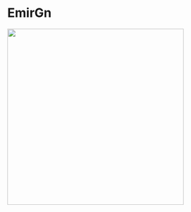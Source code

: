 # EmirGn

<a>
  <img src="https://github.com/EmirGn/aiprojectgrp/blob/af0842e9b48aeddd143bee518158e503f5b0c874/languages.svg" width=400 />
</a>
